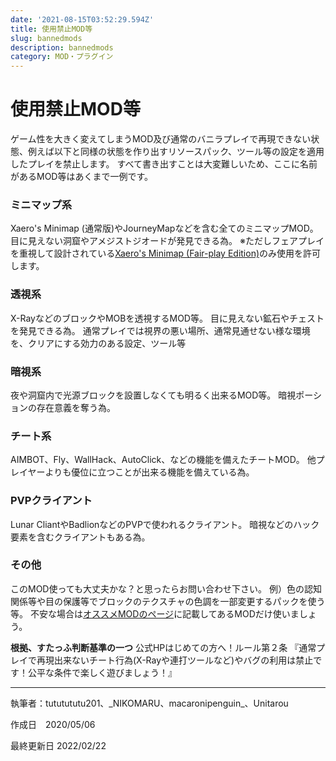 ```yaml
---
date: '2021-08-15T03:52:29.594Z'
title: 使用禁止MOD等
slug: bannedmods
description: bannedmods
category: MOD・プラグイン
---
```

# 使用禁止MOD等

ゲーム性を大きく変えてしまうMOD及び通常のバニラプレイで再現できない状態、例えば以下と同様の状態を作り出すリソースパック、ツール等の設定を適用したプレイを禁止します。
すべて書き出すことは大変難しいため、ここに名前があるMOD等はあくまで一例です。

### ミニマップ系

Xaero's Minimap (通常版)やJourneyMapなどを含む全てのミニマップMOD。
目に見えない洞窟やアメジストジオードが発見できる為。
※ただしフェアプレイを重視して設計されている[Xaero's Minimap (Fair-play Edition)](https://www.curseforge.com/minecraft/mc-mods/xaeros-minimap-fair-play-edition)のみ使用を許可します。

### 透視系

X-RayなどのブロックやMOBを透視するMOD等。
目に見えない鉱石やチェストを発見できる為。
通常プレイでは視界の悪い場所、通常見通せない様な環境を、クリアにする効力のある設定、ツール等

### 暗視系

夜や洞窟内で光源ブロックを設置しなくても明るく出来るMOD等。
暗視ポーションの存在意義を奪う為。

### チート系

AIMBOT、Fly、WallHack、AutoClick、などの機能を備えたチートMOD。
他プレイヤーよりも優位に立つことが出来る機能を備えている為。

### PVPクライアント

Lunar CliantやBadlionなどのPVPで使われるクライアント。
暗視などのハック要素を含むクライアントもある為。

### その他

このMOD使っても大丈夫かな？と思ったらお問い合わせ下さい。
例）色の認知関係等や目の保護等でブロックのテクスチャの色調を一部変更するパックを使う等。
不安な場合は[オススメMODのページ](https://wiki.morino.party/recommendedmods)に記載してあるMODだけ使いましょう。

**根拠、すたっふ判断基準の一つ**
公式HPはじめての方へ！ルール第２条
『通常プレイで再現出来ないチート行為(X-Rayや連打ツールなど)やバグの利用は禁止です！公平な条件で楽しく遊びましょう！』

- - -

執筆者：tututututu201、\_NIKOMARU、macaronipenguin\_、Unitarou

作成日　2020/05/06

最終更新日 2022/02/22
